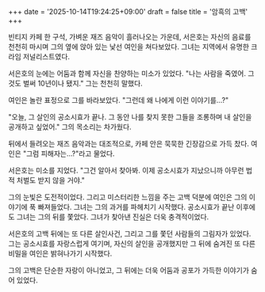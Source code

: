 +++
date = '2025-10-14T19:24:25+09:00'
draft = false
title = '암흑의 고백'
+++




빈티지 카페 한 구석, 가벼운 재즈 음악이 흘러나오는 가운데, 서은호는 자신의 음료를 천천히 마시며 그의 옆에 앉아 있는 낯선 여인을 쳐다보았다. 그녀는 지역에서 유명한 크라임 저널리스트였다.

서은호의 눈에는 어둠과 함께 자신을 찬양하는 미소가 있었다. "나는 사람을 죽였어. 그것도 벌써 10년이나 됐지." 그는 천천히 말했다.

여인은 놀란 표정으로 그를 바라보았다. "그런데 왜 나에게 이런 이야기를...?"

"오늘, 그 살인의 공소시효가 끝나. 그 동안 나를 찾지 못한 그들을 조롱하며 내 살인을 공개하고 싶었어." 그의 목소리는 차가웠다.

뒤에서 들려오는 재즈 음악과는 대조적으로, 카페 안은 묵묵한 긴장감으로 가득 찼다. 여인은 "그럼 피해자는...?"라고 물었다.

서은호는 미소를 지었다. "그건 알아서 찾아봐. 이제 공소시효가 지났으니까 아무런 법적 처벌도 받지 않을 거야."

그의 눈빛은 도전적이었다. 그리고 미스터리한 느낌을 주는 고백 덕분에 여인은 그의 이야기에 푹 빠져들었다. 그녀는 그의 과거를 파헤치기 시작했다. 공소시효가 끝난 이후에도 그녀는 그의 뒤를 쫓았다. 그녀가 찾아낸 진실은 더욱 충격적이었다.

서은호의 고백 뒤에는 또 다른 살인사건, 그리고 그를 쫓던 사람들의 그림자가 있었다. 그는 공소시효를 자랑스럽게 여기며, 자신의 살인을 공개했지만 그 뒤에 숨겨진 또 다른 비밀을 여인은 밝혀나가기 시작했다. 

그의 고백은 단순한 자랑이 아니었고, 그 뒤에는 더욱 어둠과 공포가 가득한 이야기가 숨어 있었다.